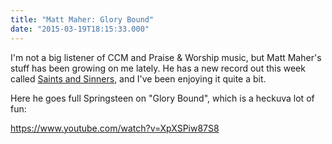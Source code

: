```yaml
---
title: "Matt Maher: Glory Bound"
date: "2015-03-19T18:15:33.000"
---
```


I'm not a big listener of CCM and Praise & Worship music, but Matt Maher's stuff has been growing on me lately. He has a new record out this week called [Saints and Sinners](http://www.amazon.com/gp/product/B00U0VCJRQ/ref=as_li_tl?ie=UTF8&camp=1789&creative=390957&creativeASIN=B00U0VCJRQ&linkCode=as2&tag=chrishubbs-20&linkId=3VZC5K4S5W3T7GWW), and I've been enjoying it quite a bit.

Here he goes full Springsteen on "Glory Bound", which is a heckuva lot of fun:

https://www.youtube.com/watch?v=XpXSPiw87S8
